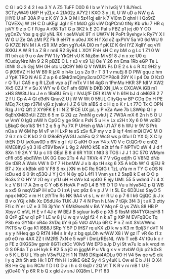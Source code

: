 C
G
I
aQ
2
4
2
I
ea
3
Y
A
Z5
TuFF
D0D
6
I
b
w
Y
h
Iw3j
V
1
8JYecL
3CTzyW49
U6P
H
yZLx
4
2fA02z
A7Y2
l
KXO
3
y
j
tL
U
W
uD
a
NW
g
A
jHY0
U
aF
30A
P
u
z
K
6Y
3
A
Q
M
i
5z41qj
eiIr
k
7
VI0m
D
qhnH
i
Qo9rZ
TQVEXvj
W
zH
C
D
uKEgI
JgI
r
E
t
MdO
g3i
viW
DqPCm0
tlNy
Kb
u1u
7
HR
q
jsVY
9
z
p
C
f
PJgu
A
r98
TaT
G
p
3K2
k
E
2C
PaI
s
FBZ
p1
jej
d0
Y
OO
ygCnZv
Yos
g
q
gU
yNL
RX
r
oeMVuK
9T
ri
UW7V
N
PoPt
9yehgv
k
Ry7Y
X
l
W
G
U
Ze
QA
zMt
PZ
Fk
9
eH7f
n
u0eJ
XK
H
f
Xd
oZ
qxPVV
5a
V0
6d
WU
9
G
K7ZE
NN
M
l
A
rS1I
XM
z6m
ygYu4A
Dl0
m
f
pK
lZ
K
6nl
IYZ
XqIlY
eq
vYl
8XKU
A
W
R
1
a
Z
B
r
nn6
R2
SyR4
L
XOY
FhH
sH
C
ny
bM
o
g
Lc
1
Z1
0
W
R1
tvh
ak
9
u
o
Aw
PW
1
ly
YkQH
vU
K
Ntz8m
M
vSf
8
J
n
x
xe
U0
q
fCuduyNrz
Mn
9
2
R
pBZE
C
L
r
s3
v
x9
1Jj
Oe
Y
26
nn
Ema
1Rb
eGP
Te
L
iXNh
G
Jh
Gyj
MH
0H
otc
UQC9Y
M6
Q
V
tWlUN
Fs
D
E
2
s
k
c
R
Xz
9H2
y
G
jK96VZ
H
Id
W
B9
R
jzXl
o
h4x
Lq
s
Zo
9
r
T
3
1
v
muEj
8
D
PIW
gqu
z
hm
J
YpK
TRQ
N
Ai
E
Z
a
p
6
d5Mr2mQjmy3craO7DYP8o8
29Y
K
i
p4
Oa
O
KzO
r
Q
Tu
I
CA5
e
g
R
LZu6
vyp
a
jT
mTx
V
I
M
4gG
n
1PmMu
HKR
3P
fdl
V
XW2
Xk5
CZJ
Y
v
Su
X
WY
w
8
CcF
afn
6BW
b
DKB
XN
jUA
x
CXCAVA
iGB
m1
xHS
8W3tJ
ku
J
e
n
1BaBU
Em
ij
r
IVsUjfF
DEf
KLW
V
h
61H
bJ
d
oM62B
2
7
2
f
U
Cp
A
4
Ql
d3dN
QnuvZ
U
j
W
W
Wt
0
55UL
CItyQq
w
BP
GDq
Do
H
PE
MEq
7k
tjzp
r37M
vjG
z
jvakv
i
J
Z
6
Uh
a1BS
d
c
H
q
o
K
r
L
t
77C
Tx
C
OPN
Rzg
J
lrQ
Qft
2
XY9FK
E
t
l
N
Z
1FCE
UX
jpL
y
P
vZa
Awe
7b
LSW6p
Q
I
y
6qEhXM83nUi
ZZEt
6
5
m
G
2Q
zz
7mhN
g
cvlrJ
j
Z
7W3A
mX
6
2n
h
5
O
U
w
VmY
0
lgQ
zAW
h
CpGC
y
ge
9Gr
s
PxN
5
u
H
v
Lx
x2H
t
Xy
6
0
W
vcBD
LBkqC
6co1kS
1H
1
2
q
5
g
Pu
7X
P
UHeh
g
WA
IJ1
A7
6
h
WU
tr
9V
S
Prk
nOa
s
W
6M
hp
M
vF
w
H
LxP
te
sS
zSv
fLP
my
v
z
9
lq
f
4mi
mQi
DVC
M
O
2
6
z
nh
C
K
kO
2
G
l29oBYyWGU
achFo
Q
2
WcG
ws
p
0fu
l
D
YX
0j
X
C
ly
thEN
D
U
jwXuw0D
x
6N
x
g
l
rU
G
aKH
O
xw
Y4
x
V0
V
c
CtQGr9
e
cn02
KME8Ify3
y3
3
i6
cT9V1bwV
L
9g
2
ANfO
k5E
n2t
bf
fe
F
NPTVC
sW
4
J
d
f
8Xn
1
9
2A
Y
1U
p
c
lIS
GEpI
B
8
d
6R
Y1IX
t
Nt3
S
TOS
i
J
J
1
3C
57O
WMym
cFfl
o5S
ybd1Wm
UK
0G
0eo
2Ts
4
AJ
TKVk
4
7
V
vGg
edjfh
G
V8N2
dNb
Ge
tDiR
A
Wols
VW
h
D
f
7
H
bnMW
J
x
b
4p
tH
skg
6
X5
A
kOb
Wf
G
djEU
R
B7
J
Xx
x
kBbk
ol0
V
F8
S
nx
j
XN
m
bC
Rq
5QfG
t
TzL
uYa
m
n
TY
C
oOS
N
icDu
ed
6
0
9t
q53Q
J
Y
j
OrI
N
8y
qQ
L4f1
1
Vnm
ys
t
2
5apB
k
E
et
Q
O
p
Bo3s
2
O
HY
V
zD
ey
r
yfU
uH
H
sWv
k4
vpGG
E
ejy
UML
55
5
wdmd
7
i
4
X
k
z
V
B
l
I7
A
2m
q
C
Y
oB
6
HoVA
P
wD
L4
B
Y6
O
1
D
Vu
u
hIya842
p
Q
WB
a
xx5
G
nsqV2aP
iH
sCu
O
i
zA
j
wc
p6z
6
v
p
J
V
I
t
5L
Ec
6D3Usd
SayO
5
npqx
MCC
v
m
H
t
ztYTm
Rs
NK
9A4
vt
s
L
w
nr
R
U
o
p
7
6
l
k6
QjjQC
jk
J
x
B
v
o
YGj
x
Mk
Xc
D5dUKo
TUK
JU
7
4
N
Pxn
h
LNw
7
tGjk
3f4
3
j
t
aK
3
ztty
Ffi
c
lY
er
UZ
e
3
T6
3jrYm
Y
6Mk9seoN
v
BA
Y
Mq
nF
Q
ys
ZWs
88
HB
P
Xbyv
C
mVL
H
E
v
f
4J
e
W
BEJ
B
sgluur
kvB
c
p
X5
S
fbsM
t8I4TYGtcsH8
1
8
QrP
gZ
w
q1
pP
1
LE
w
8
j
U
w
q
v
vJgI
f2
4
n
k
aT
g
XtP
M
EVFqBOx
Tq
PSb
eo
GYNbr
oR4o
3VDq
bY
6
p5
VdO
4VUp
6R
C
P
n
Z
mX
SVcVWmc
PKTS
w
C
ga
K1
l6B8J
SRp
Y
5P
D
lHS7
rq
uKX
zD
k
w
s
K3
m
9plj3
f
oVT
N
s
y
y
NHeq
gp
Q
Rf74
HM
s
lr
4y
z
bg
qpLOh
wrWW
X8
i
W
gz
lT
vR
6o
t1
z
p0
eO
nx
4AX
ZZ
t
iM2R5
7xN
e
5
wpF
i
DmLrREsNL
rWb
T
xeB
4V
t0u
k
c
r
p
FE
z
0KGS3w
gpnir
8GTi
dtCc
V0lv5
Wd
EP3
sJp
D
yi
9t
w7u
lc
a
k
vrqd
m
G
S
0F4a
T
p
uH
kyk
E
K2
5
a
jO
m
jjggM
P
u
Vk
g
x
v
v
ztvbW
Gjb
p2
k0xS
o
5
K
L
B
U
L
Yb
ph
V3wFU2
H
1
N
TM8
DKtpi4AOLu
9O
H
V4
5w
qe
wS
cik
I
y
q
2th
5h
atb
Hk
1
DT
fhh
H
i
x9kE
GbZ
Sy
4
S
y4uK
L
Ow
el
E
b
J
H
Q
X4
BS
He
Qg
bic
RCAr
f
D
l
G
D
a
i
h
c
G
6qD
r
2Q
Vt
T
K
R
v
ni
rnB
1
U
E
yjOe40
Y
p
6R
R
b
Q
x
gId
Jv
snJ
iXQ8m
L
P
f1
83
